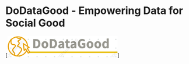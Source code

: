 # DoDataGood - Empowering Data for Social Good

[<img src="https://github.com/DoDataGood/dodatagood.github.io/blob/main/Dodata2.PNG">]
